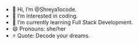 - 👋 Hi, I’m @Shreya1ocode.
- 👀 I’m interested in coding.
- 🌱 I’m currently learning Full Stack Development.
- 😄 Pronouns: she/her
- ⚡ Quote: Decode your dreams.

<!---
Shreya1ocode/Shreya1ocode is a ✨ special ✨ repository because its `README.md` (this file) appears on your GitHub profile.
You can click the Preview link to take a look at your changes.
--->
